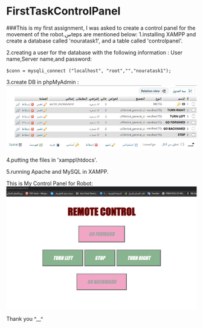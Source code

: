 # FirstTaskControlPanel
###This is my first assignment, I was asked to create a control panel for the movement of the robot.سteps are mentioned below: 
1.installing XAMPP and create a database called 'nouratask1', and a table called 'controlpanel'.

2.creating a user for the database with the following information : User name,Server name,and password:
```
$conn = mysqli_connect ("localhost", "root","","nouratask1");
```

3.create DB in phpMyAdmin :
![Screenshot](phpmyadmtable.png)

4.putting the files in 'xampp\htdocs'.

5.running Apache and MySQL in XAMPP.

This is My Control Panel for Robot:
![Screenshot](RemoteControl.png)

Thank you ^__^
